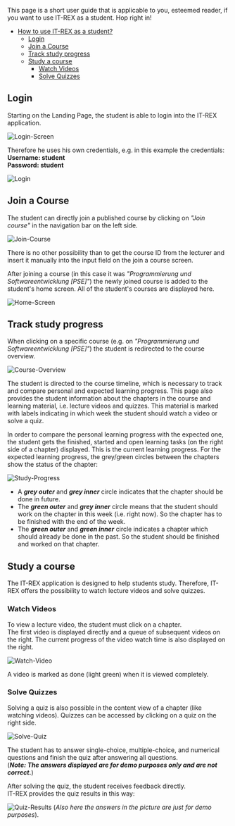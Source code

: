 This page is a short user guide that is applicable to you, esteemed reader, if you want to use IT-REX as a student. Hop right in!

- [How to use IT-REX as a student?](#how-to-use-it-rex-as-a-student)
  - [Login](#login)
  - [Join a Course](#join-a-course)
  - [Track study progress](#track-study-progress)
  - [Study a course](#study-a-course)
    - [Watch Videos](#watch-videos)
    - [Solve Quizzes](#solve-quizzes)

## Login

Starting on the Landing Page, the student is able to login into the IT-REX application.

![Login-Screen](./Images/Student-Perspective/Login-Screen.png)

Therefore he uses his own credentials, e.g. in this example the credentials: <br/>
**Username: student** <br/>
**Password: student**

![Login](./Images/Student-Perspective/Login.png)

## Join a Course

The student can directly join a published course by clicking on _"Join course"_ in the navigation bar on the left side.

![Join-Course](./Images/Student-Perspective/Join-Course.png)

There is no other possibility than to get the course ID from the lecturer and insert it manually into the input field on the join a course screen. <br/>

After joining a course (in this case it was _"Programmierung und Softwareentwicklung [PSE]"_) the newly joined course is added to the student's home screen. All of the student's courses are displayed here.

![Home-Screen](./Images/Student-Perspective/Home-Screen.png)

## Track study progress

When clicking on a specific course (e.g. on _"Programmierung und Softwareentwicklung [PSE]"_) the student is redirected to the course overview.

![Course-Overview](./Images/Student-Perspective/Course-Overview.png)

The student is directed to the course timeline, which is necessary to track and compare personal and expected learning progress. This page also provides the student information about the chapters in the course and learning material, i.e. lecture videos and quizzes. This material is marked with labels indicating in which week the student should watch a video or solve a quiz. <br/>

In order to compare the personal learning progress with the expected one, the student gets the finished, started and open learning tasks (on the right side of a chapter) displayed. This is the current learning progress. For the expected learning progress, the grey/green circles between the chapters show the status of the chapter:

![Study-Progress](./Images/Student-Perspective/Study-Progress.png)

- A _**grey outer**_ and _**grey inner**_ circle indicates that the chapter should be done in future. <br/>
- The _**green outer**_ and _**grey inner**_ circle means that the student should work on the chapter in this week (i.e. right now). So the chapter has to be finished with the end of the week. <br/>
- The _**green outer**_ and _**green inner**_ circle indicates a chapter which should already be done in the past. So the student should be finished and worked on that chapter. 

## Study a course

The IT-REX application is designed to help students study. Therefore, IT-REX offers the possibility to watch lecture videos and solve quizzes.

### Watch Videos

To view a lecture video, the student must click on a chapter. <br/>
The first video is displayed directly and a queue of subsequent videos on the right. The current progress of the video watch time is also displayed on the right.

![Watch-Video](./Images/Student-Perspective/Watch-Video.png)

A video is marked as done (light green) when it is viewed completely.

### Solve Quizzes

Solving a quiz is also possible in the content view of a chapter (like watching videos). Quizzes can be accessed by clicking on a quiz on the right side.

![Solve-Quiz](./Images/Student-Perspective/Solve-Quiz.png)

The student has to answer single-choice, multiple-choice, and numerical questions and finish the quiz after answering all questions. <br/>
(**_Note: The answers displayed are for demo purposes only and are not correct._**) <br/>

After solving the quiz, the student receives feedback directly. <br/>
IT-REX provides the quiz results in this way:

![Quiz-Results](./Images/Student-Perspective/Quiz-Results.png)
(_Also here the answers in the picture are just for demo purposes_).
